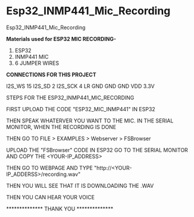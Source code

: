 # Esp32_INMP441_Mic_Recording
Esp32_INMP441_Mic_Recording


****Materials used for ESP32 MIC RECORDING-****

1) ESP32
2) INMP441 MIC
3) 6 JUMPER WIRES

****CONNECTIONS FOR THIS PROJECT****

I2S_WS 15
I2S_SD 2
I2S_SCK 4
LR GND
GND GND
VDD 3.3V

STEPS FOR THE ESP32_INMP441_MIC_RECORDING

FIRST UPLOAD THE CODE "ESP32_MIC_INMP441" IN ESP32

THEN SPEAK WHATERVER YOU WANT TO THE MIC. IN THE SERIAL MONITOR, WHEN THE RECORDING IS DONE

THEN GO TO FILE > EXAMPLES > Webserver > FSBrowser

UPLOAD THE "FSBrowser" CODE IN ESP32
GO TO THE SERIAL MONITOR AND COPY THE <YOUR-IP_ADDRESS>

THEN GO TO WEBPAGE AND TYPE "http://<YOUR-IP_ADDERSS>/recording.wav"

THEN YOU WILL SEE THAT IT IS DOWNLOADING THE .WAV

THEN YOU CAN HEAR YOUR VOICE

************** THANK YOU **************
